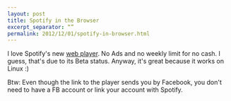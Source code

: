 ```yaml
---
layout: post
title: Spotify in the Browser
excerpt_separator: “”
permalink: 2012/12/01/spotify-in-browser.html
---
```

I love Spotify's new [web player](http://apps.facebook.com/get-spotify/?fb_source=notification&fb_ref=cazzette_us&ref=notif&notif_t=app_notification). No Ads and no weekly limit for no cash. I guess, that's due to its Beta status. Anyway, it's great because it works on Linux :)

Btw: Even though the link to the player sends you by Facebook, you don't need to have a FB account or link your account with Spotify.